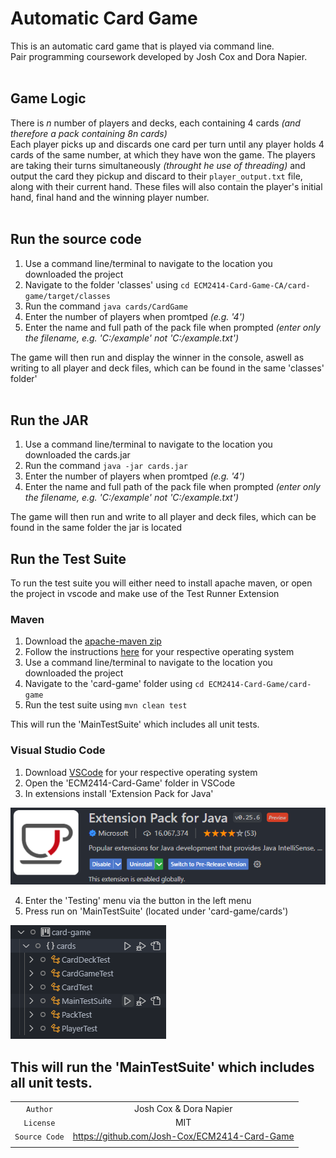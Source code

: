 # Automatic Card Game
This is an automatic card game that is played via command line.\
Pair programming coursework developed by Josh Cox and Dora Napier.\
<br>

## Game Logic
There is *n* number of players and decks, each containing 4 cards *(and therefore a pack containing 8n cards)*\
Each player picks up and discards one card per turn until any player holds 4 cards of the same number, at which they have won the game. The players are taking their turns simultaneously *(throught he use of threading)* and output the card they pickup and discard to their `player_output.txt` file, along with their current hand. These files will also contain the player's initial hand, final hand and the winning player number.\
<br>

## Run the source code

1. Use a command line/terminal to navigate to the location you downloaded the project
1. Navigate to the folder 'classes' using `cd ECM2414-Card-Game-CA/card-game/target/classes`
1. Run the command `java cards/CardGame`
1. Enter the number of players when promtped *(e.g. '4')*
1. Enter the name and full path of the pack file when prompted *(enter only the filename, e.g. 'C:/example' not 'C:/example.txt')*

The game will then run and display the winner in the console, aswell as writing to all player and deck files, which can be found in the same 'classes' folder'\
<br>

## Run the JAR
1. Use a command line/terminal to navigate to the location you downloaded the cards.jar
1. Run the command `java -jar cards.jar`
1. Enter the number of players when promtped *(e.g. '4')*
1. Enter the name and full path of the pack file when prompted *(enter only the filename, e.g. 'C:/example' not 'C:/example.txt')*

The game will then run and write to all player and deck files, which can be found in the same folder the jar is located
<br>

## Run the Test Suite
To run the test suite you will either need to install apache maven, or open the project in vscode and make use of the Test Runner Extension

### Maven 
1. Download the [apache-maven zip](https://maven.apache.org/download.cgi)
1. Follow the instructions [here](https://maven.apache.org/install.html) for your
respective operating system
1. Use a command line/terminal to navigate to the location you downloaded the project
1. Navigate to the 'card-game' folder using `cd ECM2414-Card-Game/card-game`
1. Run the test suite using `mvn clean test`

This will run the 'MainTestSuite' which includes all unit tests.

### Visual Studio Code
1. Download [VSCode](https://code.visualstudio.com/download) for your respective operating system
1. Open the 'ECM2414-Card-Game' folder in VSCode
1. In extensions install 'Extension Pack for Java'

![Extension Pack](/card-game/resources/Extension%20Pack.png)

4. Enter the 'Testing' menu via the button in the left menu
1. Press run on 'MainTestSuite' (located under 'card-game/cards')

![Test Suite](/card-game/resources/Test%20Suite.png)

This will run the 'MainTestSuite' which includes all unit tests.
---


|           |                         |
| :-------: |:-----------------------:|
|      ```Author```     |     Josh Cox & Dora Napier   |
|     ```License```     |        MIT       |
|   ```Source Code```   |     https://github.com/Josh-Cox/ECM2414-Card-Game    |
|           |                         |
